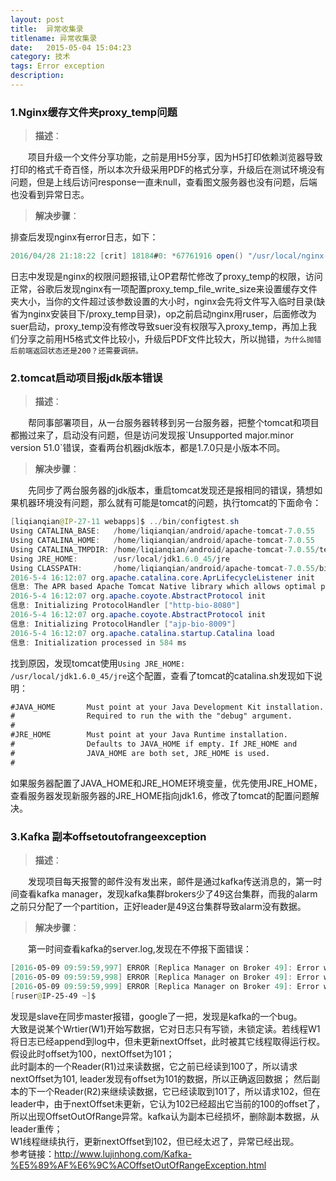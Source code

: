```yaml
---
layout: post
title:  异常收集录
titlename: 异常收集录
date:   2015-05-04 15:04:23 
category: 技术
tags: Error exception
description:
---
```

### 1.Nginx缓存文件夹proxy_temp问题

>**描述**：

<p style="text-indent: 2em">项目升级一个文件分享功能，之前是用H5分享，因为H5打印依赖浏览器导致打印的格式千奇百怪，所以本次升级采用PDF的格式分享，升级后在测试环境没有问题，但是上线后访问response一直未null，查看图文服务器也没有问题，后端也没看到异常日志。

>**解决步骤**：

排查后发现nginx有error日志，如下：

```java
2016/04/28 21:18:22 [crit] 18184#0: *67761916 open() "/usr/local/nginx-1.6.2/proxy_temp/3/33/0000494333" failed (13: Permission denied) while reading upstream, client: 202.85.216.162, server: static.zufangzi.com, request: "GET /GET/downloader/file/T233DE69AEE79451FAADC928AB73057C0.do HTTP/1.1", upstream: "http://*******:8080/GET/downloader/file/T233DE69AEE79451FAADC928AB73057C0.do",host:"static.******.com"
```
日志中发现是nginx的权限问题报错,让OP君帮忙修改了proxy_temp的权限，访问正常，谷歌后发现nginx有一项配置proxy_temp_file_write_size来设置缓存文件夹大小，当你的文件超过该参数设置的大小时，nginx会先将文件写入临时目录(缺省为nginx安装目下/proxy_temp目录)，op之前启动nginx用ruser，后面修改为suer启动，proxy_temp没有修改导致suer没有权限写入proxy_temp，再加上我们分享之前用H5格式文件比较小，升级后PDF文件比较大，所以抛错，`为什么抛错后前端返回状态还是200？还需要调研。`

### 2.tomcat启动项目报jdk版本错误

>**描述**：

<p style="text-indent: 2em">帮同事部署项目，从一台服务器转移到另一台服务器，把整个tomcat和项目都搬过来了，启动没有问题，但是访问发现报`Unsupported major.minor version 51.0`错误，查看两台机器jdk版本，都是1.7.0只是小版本不同。

>**解决步骤**：

<p style="text-indent: 2em">先同步了两台服务器的jdk版本，重启tomcat发现还是报相同的错误，猜想如果机器环境没有问题，那么就有可能是tomcat的问题，执行tomcat的下面命令：

```java
[liqianqian@IP-27-11 webapps]$ ../bin/configtest.sh 
Using CATALINA_BASE:   /home/liqianqian/android/apache-tomcat-7.0.55
Using CATALINA_HOME:   /home/liqianqian/android/apache-tomcat-7.0.55
Using CATALINA_TMPDIR: /home/liqianqian/android/apache-tomcat-7.0.55/temp
Using JRE_HOME:        /usr/local/jdk1.6.0_45/jre
Using CLASSPATH:       /home/liqianqian/android/apache-tomcat-7.0.55/bin/bootstrap.jar:/home/liqianqian/android/apache-tomcat-7.0.55/bin/tomcat-juli.jar
2016-5-4 16:12:07 org.apache.catalina.core.AprLifecycleListener init
信息: The APR based Apache Tomcat Native library which allows optimal performance in production environments was not found on the java.library.path: /usr/local/jdk1.6.0_45/jre/lib/amd64/server:/usr/local/jdk1.6.0_45/jre/lib/amd64:/usr/local/jdk1.6.0_45/jre/../lib/amd64:/usr/java/packages/lib/amd64:/usr/lib64:/lib64:/lib:/usr/lib
2016-5-4 16:12:07 org.apache.coyote.AbstractProtocol init
信息: Initializing ProtocolHandler ["http-bio-8080"]
2016-5-4 16:12:07 org.apache.coyote.AbstractProtocol init
信息: Initializing ProtocolHandler ["ajp-bio-8009"]
2016-5-4 16:12:07 org.apache.catalina.startup.Catalina load
信息: Initialization processed in 584 ms
```
找到原因，发现tomcat使用`Using JRE_HOME:        /usr/local/jdk1.6.0_45/jre`这个配置，查看了tomcat的catalina.sh发现如下说明：

```xml
#JAVA_HOME       Must point at your Java Development Kit installation.
#                Required to run the with the "debug" argument.
#
#JRE_HOME        Must point at your Java Runtime installation.
#                Defaults to JAVA_HOME if empty. If JRE_HOME and      
#                JAVA_HOME are both set, JRE_HOME is used.
#                   
```
如果服务器配置了JAVA\_HOME和JRE\_HOME环境变量，优先使用JRE\_HOME，查看服务器发现新服务器的JRE_HOME指向jdk1.6，修改了tomcat的配置问题解决。

### 3.Kafka 副本offsetoutofrangeexception

>**描述**：

<p style="text-indent: 2em">发现项目每天报警的邮件没有发出来，邮件是通过kafka传送消息的，第一时间查看kafka manager，发现kafka集群brokers少了49这台集群，而我的alarm之前只分配了一个partition，正好leader是49这台集群导致alarm没有数据。

>**解决步骤**：

<p style="text-indent: 2em">第一时间查看kafka的server.log,发现在不停报下面错误：

```powershell
[2016-05-09 09:59:59,997] ERROR [Replica Manager on Broker 49]: Error when processing fetch request for partition [dubbo_service,2] offset 1921401561 from consumer with correlation id 100013061. Possible cause: Request for offset 1921401561 but we only have log segments in the range 1925414437 to 1933531719. (kafka.server.ReplicaManager)
[2016-05-09 09:59:59,998] ERROR [Replica Manager on Broker 49]: Error when processing fetch request for partition [dubbo_service,2] offset 1921401561 from consumer with correlation id 100013062. Possible cause: Request for offset 1921401561 but we only have log segments in the range 1925414437 to 1933531719. (kafka.server.ReplicaManager)
[2016-05-09 09:59:59,999] ERROR [Replica Manager on Broker 49]: Error when processing fetch request for partition [dubbo_service,2] offset 1921401561 from consumer with correlation id 100013063. Possible cause: Request for offset 1921401561 but we only have log segments in the range 1925414437 to 1933531719. (kafka.server.ReplicaManager)
[ruser@IP-25-49 ~]$ 
```
发现是slave在同步master报错，google了一把，发现是kafka的一个bug。<br>
大致是说某个Wrtier(W1)开始写数据，它对日志只有写锁，未锁定读。若线程W1将日志已经append到log中，但未更新nextOffset，此时被其它线程取得运行权。假设此时offset为100，nextOffset为101；<br>
此时副本的一个Reader(R1)过来读数据，它之前已经读到100了，所以请求nextOffset为101, leader发现有offset为101的数据，所以正确返回数据；
然后副本的下一个Reader(R2)来继续读数据，它已经读取到101了，所以请求102，但在leader中，由于nextOffset未更新，它认为102已经超出它当前的100的offset了，所以出现OffsetOutOfRange异常。kafka认为副本已经损坏，删除副本数据，从leader重传；<br>
W1线程继续执行，更新nextOffset到102，但已经太迟了，异常已经出现。<br>
参考链接：http://www.lujinhong.com/Kafka-%E5%89%AF%E6%9C%ACOffsetOutOfRangeException.html



